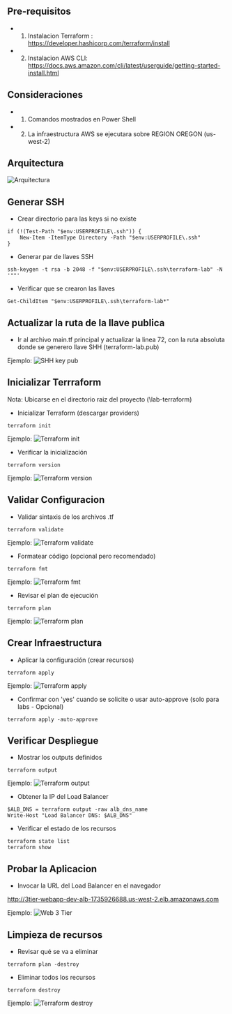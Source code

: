 ## Pre-requisitos
* 1. Instalacion Terraform :  https://developer.hashicorp.com/terraform/install 
* 2. Instalacion AWS CLI: https://docs.aws.amazon.com/cli/latest/userguide/getting-started-install.html

## Consideraciones
* 1. Comandos mostrados en Power Shell
* 2. La infraestructura AWS se ejecutara sobre REGION OREGON (us-west-2)

## Arquitectura

![Arquitectura](images/arquitectura.png)


## Generar SSH

* Crear directorio para las keys si no existe
```
if (!(Test-Path "$env:USERPROFILE\.ssh")) {
    New-Item -ItemType Directory -Path "$env:USERPROFILE\.ssh"
}
```
* Generar par de llaves SSH
```
ssh-keygen -t rsa -b 2048 -f "$env:USERPROFILE\.ssh\terraform-lab" -N '""'
```

* Verificar que se crearon las llaves
```
Get-ChildItem "$env:USERPROFILE\.ssh\terraform-lab*"
```

## Actualizar la ruta de la llave publica

* Ir al archivo main.tf principal y actualizar la linea 72, con la ruta absoluta donde se generero llave SHH (terraform-lab.pub) 

Ejemplo: 
![SHH key pub](images/ssh.png)


## Inicializar Terrraform

Nota: Ubicarse en el directorio raiz del proyecto (\lab-terraform)

* Inicializar Terraform (descargar providers)
```
terraform init
```

Ejemplo: 
![Terraform init](images/init.png)


* Verificar la inicialización
```
terraform version
```

Ejemplo: 
![Terraform version](images/version.png)


## Validar Configuracion

* Validar sintaxis de los archivos .tf
```
terraform validate
```

Ejemplo: 
![Terraform validate](images/validate.png)


* Formatear código (opcional pero recomendado)
```
terraform fmt
```

Ejemplo: 
![Terraform fmt](images/fmt.png)


* Revisar el plan de ejecución
```
terraform plan
```

Ejemplo: 
![Terraform plan](images/plan.png)


## Crear Infraestructura

* Aplicar la configuración (crear recursos)
```
terraform apply
```

Ejemplo: 
![Terraform apply](images/apply.png)


* Confirmar con 'yes' cuando se solicite o usar auto-approve (solo para labs - Opcional)
```
terraform apply -auto-approve
```

## Verificar Despliegue

* Mostrar los outputs definidos
```
terraform output
```

Ejemplo: 
![Terraform output](images/output.png)


* Obtener la IP del Load Balancer
```
$ALB_DNS = terraform output -raw alb_dns_name
Write-Host "Load Balancer DNS: $ALB_DNS"
```
* Verificar el estado de los recursos
```
terraform state list
terraform show
```

## Probar la Aplicacion

* Invocar la URL del Load Balancer en el navegador

http://3tier-webapp-dev-alb-1735926688.us-west-2.elb.amazonaws.com

Ejemplo: 
![Web 3 Tier](images/aplicacion.png)


## Limpieza de recursos

* Revisar qué se va a eliminar
```
terraform plan -destroy
```

* Eliminar todos los recursos
```
terraform destroy
```

Ejemplo: 
![Terraform destroy](images/destroy.png)



